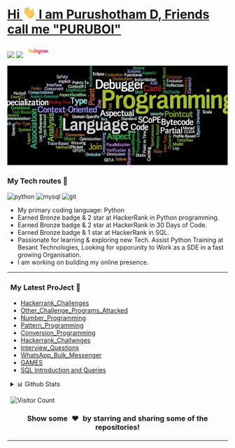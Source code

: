 # [Hi <img src="https://raw.githubusercontent.com/ABSphreak/ABSphreak/master/gifs/Hi.gif" width="30px"> I am Purushotham D, Friends call me "PURUBOI"](https://hashnode.com/@Puruboi)
[<img height="30" src="https://img.shields.io/badge/twitter-%231DA1F2.svg?&style=for-the-badge&logo=twitter&logoColor=white" />][twitter] 
[<img height="30" src="https://img.shields.io/badge/linkedin-blue.svg?&style=for-the-badge&logo=linkedin&logoColor=white" />][linkedin]
[<img height="30" src="https://github.com/Puruboi/Puruboi/blob/main/unnamed_2.jpg" />][instagram]

![alt text](https://github.com/Puruboi/Puruboi/blob/main/cover-image.png)

### My Tech routes 🧰

<p align="left">
<img src="https://cdn3.iconfinder.com/data/icons/logos-and-brands-adobe/512/267_Python-512.png" alt="python" width="40" height="40"/>   
<img src="https://i.pinimg.com/originals/50/f1/58/50f1582a95bdac10f1c3fa295c8b947b.png" alt="mysql" width="40" height="40"/>
<img src="https://www.vectorlogo.zone/logos/git-scm/git-scm-icon.svg" alt="git" width="40" height="40"/>
</p>

* My primary coding language: Python
* Earned Bronze badge & 2 star at HackerRank in Python programming.
* Earned Bronze badge & 2 star at HackerRank in 30 Days of Code.
* Earned Bronze badge & 1 star at HackerRank in SQL.
* Passionate for learning & exploring new Tech. Assist Python Training at Besant Technologies, Looking for opporunity to Work as a SDE in a fast growing Organisation. 
* I am working on building my online presence.

<!--* I am currently learning JavaScript and DeepLearing-->
<!--* I’m currently working on my portfolio. -->
<!-- * Ask me about anything, I'll be happy to help.-->

<table><tr><td valign="top" width="50%">

### My Latest ProJect 🌱
<!-- Latest ProJect-LIST:START -->
- [Hackerrank_Challenges](https://github.com/Puruboi/Hackerrank_Challenges)
- [Other_Challenge_Programs_Attacked](https://github.com/Puruboi/Challenege_Programs_Attacked)
- [Number_Programming](https://github.com/Puruboi/Numbers_Programming) 
- [Pattern_Programming](https://github.com/Puruboi/Pattern_Programming)
- [Conversion_Programming](https://github.com/Puruboi/Conversion_Programming)
- [Hackerrank_Challwnges](https://github.com/Puruboi/Hackerrank_Challenges)
- [Interview_Questions](https://github.com/Puruboi/Interview_Questions)  
- [WhatsApp_Bulk_Messenger](https://github.com/Puruboi/Whatsapp_Bulk_Messenger)
- [GAMES](https://github.com/Puruboi/Games)
- [SQL Introduction and Queries](https://github.com/Puruboi/SQL-Queries)
<!--Latest ProJect-LIST:END -->


  <details>
<summary>📊 Github Stats</summary>

<p align="center"> <img src="[![Purushotham's GitHub stats](https://github-readme-stats.vercel.app/api?username=Puruboi)]" />
<p align="center"> <img src="![Purushotham's GitHub stats](https://github-readme-stats.vercel.app/api?username=Puruboi&show_icons=true&theme=radical)"/>
<p align="center"> <img src="![Purushotham's GitHub stats](https://github-readme-stats.vercel.app/api?username=Puruboi&show_icons=true)"/>
  
  
<a href="https://github.com/Puruboi/github-readme-stats">
  <img align="center" src="https://github-readme-stats.vercel.app/api/pin/?username=Puruboi&repo=github-readme-stats" />
</a>
<a href="https://github.com/Puruboi/convoychat">
  <img align="center" src="https://github-readme-stats.vercel.app/api/pin/?username=Puruboi&repo=convoychat" />
</a>

</details>


 ![Visitor Count](https://profile-counter.glitch.me/{Puruboi}/count.svg)


[twitter]: https://twitter.com/Purusho16531070
[Hashnode]: https://hashnode.com/@Puruboi
[linkedin]: https://www.linkedin.com/in/purushotham-d-1792a8194/
[instagram]: https://www.instagram.com/focus.visualisation_analysis/

<h3 align="center">Show some &nbsp;❤️&nbsp; by starring and sharing some of the repositories!</h3>
